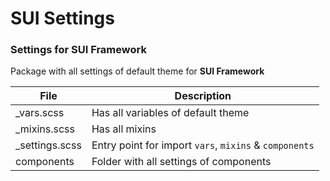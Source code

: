 # SUI Settings

### Settings for SUI Framework

Package with all settings of default theme for **SUI Framework**

| File  | Description |
|--------------|-------------|
| _vars.scss   | Has all variables of default theme |
| _mixins.scss | Has all mixins |
| _settings.scss | Entry point for import `vars`, `mixins` & `components` |
| components   | Folder with all settings of components |
